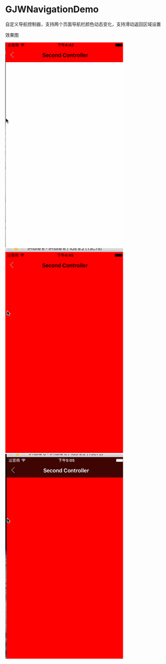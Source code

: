 # GJWNavigationDemo
自定义导航控制器，支持两个页面导航栏颜色动态变化，支持滑动返回区域设置

效果图

![](https://github.com/SoftBoys/GJWNavigationDemo/blob/master/NavigationDemo/Resource/animate_01.gif)
![](https://github.com/SoftBoys/GJWNavigationDemo/blob/master/NavigationDemo/Resource/animate_02.gif)
![](https://github.com/SoftBoys/GJWNavigationDemo/blob/master/NavigationDemo/Resource/animate_03.gif)
